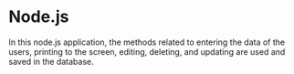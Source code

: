 # Node.js
In this node.js application, the methods related to entering the data of the users, printing to the screen, editing, deleting, and updating are used and saved in the database.

